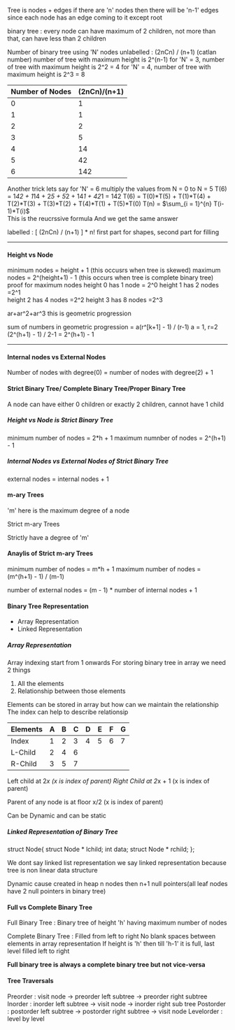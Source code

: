 Tree is nodes + edges
if there are 'n' nodes then there will be 'n-1' edges since each node has an edge coming to it except root

binary tree : every node can have maximum of 2 children, not more than that, can have less than 2 children

Number of binary tree using 'N' nodes
unlabelled : (2nCn) / (n+1)  (catlan number)
number of tree with maximum height is 2^(n-1)
for 'N' = 3, number of tree with maximum height is 2^2 = 4
for 'N' = 4, number of tree with maximum height is 2^3 = 8


|Number of Nodes | (2nCn)/(n+1)|
|----------------|-------------|
|       0        |     1       |  
|       1        |     1       |  
|       2        |     2       |  
|       3        |     5       |  
|       4        |     14      |  
|       5        |     42      |  
|       6        |     142     |   

Another trick lets say for 'N' = 6
multiply the values from N = 0 to N = 5
T(6) = 1*42 + 1*14 + 2*5 + 5*2 + 14*1 + 42*1 = 142
T(6) = T(0)*T(5) + T(1)*T(4) + T(2)*T(3) + T(3)*T(2) + T(4)*T(1) + T(5)*T(0)
T(n) = 	$\sum_{i = 1}^{n} T(i-1)*T(i)$   
This is the reucrssive formula
And we get the same answer

labelled : [ (2nCn) / (n+1) ] * n!
first part for shapes, second part for filling

---

#### Height vs Node

minimum nodes = height + 1  (this occusrs when tree is skewed)
maximum nodes = 2^(height+1) - 1 (this occurs when tree is complete binary tree)
proof for maximum nodes
height 0 has 1 node   = 2^0
height 1 has 2 nodes  =2^1  
height 2 has 4 nodes  =2^2
height 3 has 8 nodes  =2^3

ar+ar^2+ar^3  this is geometric progression

sum of numbers in geometric progression = a(r^[k+1] - 1) / (r-1)
a = 1, r=2 
(2^(h+1) - 1) / 2-1 = 2^(h+1) - 1

---

#### Internal nodes vs External Nodes

Number of nodes with degree(0) = number of nodes with degree(2) + 1

#### Strict Binary Tree/ Complete Binary Tree/Proper Binary Tree

A node can have either 0 children or exactly 2 children, cannot have 1 child

##### Height vs Node is Strict Binary Tree

minimum number of nodes = 2*h + 1
maximum numnber of nodes = 2^(h+1) - 1


##### Internal Nodes vs External Nodes of Strict Binary Tree

external nodes = internal nodes + 1


#### m-ary Trees 

'm' here is the maximum degree of a node


Strict m-ary Trees

Strictly have a degree of 'm'

#### Anaylis of Strict m-ary Trees

minimum number of nodes = m*h + 1
maximum number of nodes = (m^(h+1) - 1) / (m-1)

number of external nodes = (m - 1) * number of internal nodes + 1

#### Binary Tree Representation

- Array Representation
- Linked Representation

##### Array Representation

Array indexing start from 1 onwards
For storing binary tree in array we need 2 things 
1) All the elements
2) Relationship between those elements

Elements can be stored in array but how can we maintain the relationship
The index can help to describe relationsip

| Elements |  A  |  B |   C |   D |   E |   F |   G |
|----------|-----|----|-----|-----|-----|-----|-----|
|Index     | 1   |  2 |  3  |   4 |  5  |  6  |  7  |     
|L-Child   | 2   |  4 |  6  |     |     |     |     |   
|R-Child   | 3   |  5 |  7  |     |     |     |     |

Left child at 2*x   (x is index of parent)
Right Child at 2*x + 1 (x is index of parent)

Parent of any node is at floor x/2 (x is index of parent)

Can be Dynamic and can be static

##### Linked Representation of Binary Tree

struct Node{
    struct Node * lchild;
    int data;
    struct Node * rchild;
};

We dont say linked list representation we say linked representation because tree is non linear data structure

Dynamic cause created in heap
n nodes then n+1 null pointers(all leaf nodes have 2 null pointers in binary tree)


#### Full vs Complete Binary Tree

Full Binary Tree : Binary tree of height 'h' having maximum number of nodes 

Complete Binary Tree : Filled from left to right
No blank spaces between elements in array representation
If height is 'h' then till 'h-1' it is full, last level filled left to right

**Full binary tree is always a complete binary tree but not vice-versa**

#### Tree Traversals

Preorder : visit node -> preorder left subtree -> preorder right subtree
Inorder : inorder left subtree -> visit node -> inorder right sub tree
Postorder : postorder left subtree -> postorder right subtree -> visit node
Levelorder : level by level 



